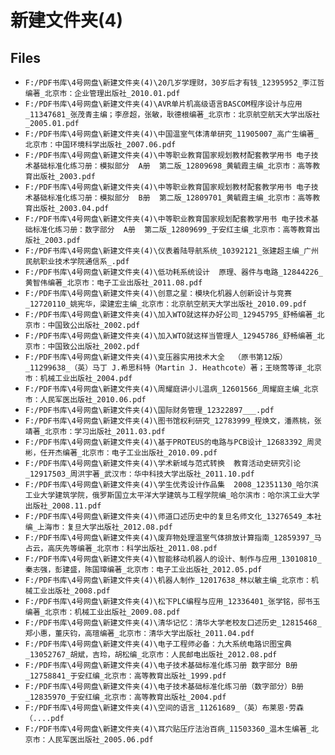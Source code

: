 # 新建文件夹(4)

## Files

- `F:/PDF书库\4号网盘\新建文件夹(4)\20几岁学理财，30岁后才有钱_12395952_李江哲编著_北京市：企业管理出版社_2010.01.pdf`
- `F:/PDF书库\4号网盘\新建文件夹(4)\AVR单片机高级语言BASCOM程序设计与应用_11347681_张茂青主编；李彦超，张敏，耿德根编著_北京市：北京航空航天大学出版社_2005.01.pdf`
- `F:/PDF书库\4号网盘\新建文件夹(4)\中国温室气体清单研究_11905007_高广生编著_北京市：中国环境科学出版社_2007.06.pdf`
- `F:/PDF书库\4号网盘\新建文件夹(4)\中等职业教育国家规划教材配套教学用书 电子技术基础标准化练习册：模拟部分  A册  第二版_12809698_黄毓霞主编_北京市：高等教育出版社_2003.pdf`
- `F:/PDF书库\4号网盘\新建文件夹(4)\中等职业教育国家规划教材配套教学用书 电子技术基础标准化练习册：模拟部分  B册  第二版_12809701_黄毓霞主编_北京市：高等教育出版社_2003.04.pdf`
- `F:/PDF书库\4号网盘\新建文件夹(4)\中等职业教育国家规划配套教学用书 电子技术基础标准化练习册：数字部分  A册  第二版_12809699_于安红主编_北京市：高等教育出版社_2003.pdf`
- `F:/PDF书库\4号网盘\新建文件夹(4)\仪表着陆导航系统_10392121_张建超主编_广州民航职业技术学院通信系_.pdf`
- `F:/PDF书库\4号网盘\新建文件夹(4)\低功耗系统设计  原理、器件与电路_12844226_黄智伟编著_北京市：电子工业出版社_2011.08.pdf`
- `F:/PDF书库\4号网盘\新建文件夹(4)\创意之星：模块化机器人创新设计与竞赛_12720110_姚宪华，梁建宏主编_北京市：北京航空航天大学出版社_2010.09.pdf`
- `F:/PDF书库\4号网盘\新建文件夹(4)\加入WTO就这样办好公司_12945795_舒畅编著_北京市：中国致公出版社_2002.pdf`
- `F:/PDF书库\4号网盘\新建文件夹(4)\加入WTO就这样当管理人_12945786_舒畅编著_北京市：中国致公出版社_2002.pdf`
- `F:/PDF书库\4号网盘\新建文件夹(4)\变压器实用技术大全  （原书第12版）_11299638_（英）马丁 J.希思科特（Martin J. Heathcote）著；王晓莺等译_北京市：机械工业出版社_2004.pdf`
- `F:/PDF书库\4号网盘\新建文件夹(4)\周耀庭讲小儿温病_12601566_周耀庭主编_北京市：人民军医出版社_2010.06.pdf`
- `F:/PDF书库\4号网盘\新建文件夹(4)\国际财务管理_12322897___.pdf`
- `F:/PDF书库\4号网盘\新建文件夹(4)\图书馆权利研究_12783999_程焕文，潘燕桃，张靖著_北京市：学习出版社_2011.03.pdf`
- `F:/PDF书库\4号网盘\新建文件夹(4)\基于PROTEUS的电路与PCB设计_12683392_周灵彬，任开杰编著_北京市：电子工业出版社_2010.09.pdf`
- `F:/PDF书库\4号网盘\新建文件夹(4)\学术新域与范式转换  教育活动史研究引论_12917503_周洪宇著_武汉市：华中科技大学出版社_2011.10.pdf`
- `F:/PDF书库\4号网盘\新建文件夹(4)\学生优秀设计作品集  2008_12351130_哈尔滨工业大学建筑学院，俄罗斯国立太平洋大学建筑与工程学院编_哈尔滨市：哈尔滨工业大学出版社_2008.11.pdf`
- `F:/PDF书库\4号网盘\新建文件夹(4)\师道口述历史中的复旦名师文化_13276549_本社编_上海市：复旦大学出版社_2012.08.pdf`
- `F:/PDF书库\4号网盘\新建文件夹(4)\废弃物处理温室气体排放计算指南_12859397_马占云，高庆先等编著_北京市：科学出版社_2011.08.pdf`
- `F:/PDF书库\4号网盘\新建文件夹(4)\智能移动机器人的设计、制作与应用_13010810_秦志强，彭建盛，陈国璋编著_北京市：电子工业出版社_2012.05.pdf`
- `F:/PDF书库\4号网盘\新建文件夹(4)\机器人制作_12017638_林以敏主编_北京市：机械工业出版社_2008.pdf`
- `F:/PDF书库\4号网盘\新建文件夹(4)\松下PLC编程与应用_12336401_张学铭，邸书玉编著_北京市：机械工业出版社_2009.08.pdf`
- `F:/PDF书库\4号网盘\新建文件夹(4)\清华记忆：清华大学老校友口述历史_12815468_郑小惠，董庆钧，高瑄编著_北京市：清华大学出版社_2011.04.pdf`
- `F:/PDF书库\4号网盘\新建文件夹(4)\电子工程师必备：九大系统电路识图宝典_13052767_胡斌，吉玲，胡松编_北京市：人民邮电出版社_2012.08.pdf`
- `F:/PDF书库\4号网盘\新建文件夹(4)\电子技术基础标准化练习册 数字部分 B册_12758841_于安红编_北京市：高等教育出版社_1999.pdf`
- `F:/PDF书库\4号网盘\新建文件夹(4)\电子技术基础标准化练习册（数字部分）B册_12835970_于安红编_北京市：高等教育出版社_2004.pdf`
- `F:/PDF书库\4号网盘\新建文件夹(4)\空间的语言_11261689_（英）布莱恩·劳森（....pdf`
- `F:/PDF书库\4号网盘\新建文件夹(4)\耳穴贴压疗法治百病_11503360_温木生编著_北京市：人民军医出版社_2005.06.pdf`
